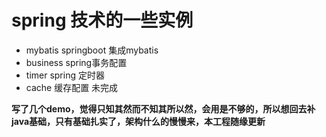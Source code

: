 # spring 技术的一些实例
- mybatis springboot 集成mybatis
- business spring事务配置
- timer spring 定时器
- cache 缓存配置 未完成

**写了几个demo，觉得只知其然而不知其所以然，会用是不够的，所以想回去补java基础，只有基础扎实了，架构什么的慢慢来，本工程随缘更新**

